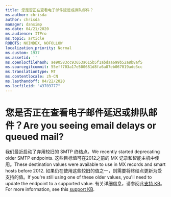 ```yaml
---
title: 您是否正在查看电子邮件延迟或排队邮件？
ms.author: chrisda
author: chrisda
manager: dansimp
ms.date: 04/21/2020
ms.audience: ITPro
ms.topic: article
ROBOTS: NOINDEX, NOFOLLOW
localization_priority: Normal
ms.custom: 1937
ms.assetid: ''
ms.openlocfilehash: ae90583cc93653a615b5f1abdaa699b52a8b8af5
ms.sourcegitcommit: 55eff703a17e500681d8fa6a87eb067019ade3cc
ms.translationtype: MT
ms.contentlocale: zh-CN
ms.lasthandoff: 04/22/2020
ms.locfileid: "43703777"
---
```

# <a name="are-you-seeing-email-delays-or-queued-mail"></a><span data-ttu-id="a067a-102">您是否正在查看电子邮件延迟或排队邮件？</span><span class="sxs-lookup"><span data-stu-id="a067a-102">Are you seeing email delays or queued mail?</span></span>

<span data-ttu-id="a067a-103">我们最近启动了弃用较旧的 SMTP 终结点。</span><span class="sxs-lookup"><span data-stu-id="a067a-103">We recently started deprecating older SMTP endpoints.</span></span> <span data-ttu-id="a067a-104">这些目标值可在2012之前的 MX 记录和智能主机中使用。</span><span class="sxs-lookup"><span data-stu-id="a067a-104">These destination values were available to use in MX records and smart hosts before 2012.</span></span> <span data-ttu-id="a067a-105">如果仍在使用这些较旧的值之一，则需要将终结点更新为受支持的值。</span><span class="sxs-lookup"><span data-stu-id="a067a-105">If you're still using one of these older values, you'll need to update the endpoint to a supported value.</span></span> <span data-ttu-id="a067a-106">有关详细信息，请参阅此[支持 KB](https://support.microsoft.com/help/4057301/attr35-response-code-when-mail-is-sent-to-eop-exo)。</span><span class="sxs-lookup"><span data-stu-id="a067a-106">For more information, see this [support KB](https://support.microsoft.com/help/4057301/attr35-response-code-when-mail-is-sent-to-eop-exo).</span></span>
